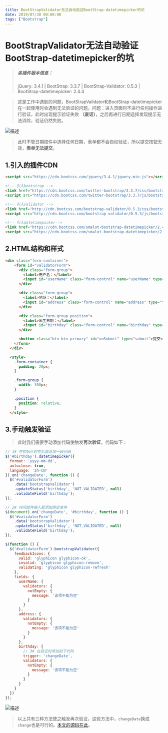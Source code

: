 ```yaml
---
title: BootStrapValidator无法自动验证BootStrap-datetimepicker的坑
date: 2019/07/30 00:00:00
tags: ["Bootstrap"]
---
```


# BootStrapValidator无法自动验证BootStrap-datetimepicker的坑
<ClientOnly>
  <display-bar :displayData="$frontmatter"></display-bar>
</ClientOnly>

>##### 各插件版本信息：
>jQuery: 3.4.1 | BootStrap: 3.3.7 | BootStrap-Validator: 0.5.3 | BootStrap-datetimepicker: 2.4.4

> 这是工作中遇到的问题，BootStrapValidator和BootStrap-datetimepicker在一起使用时会遇到无法验证的问题。问题：进入页面时不进行任何操作进行验证，此时出现提示验证失败 **（废话）**，之后再进行日期选择发现提示无法消除，验证仍然失败。

![描述](/images/frontend/bootstrap/bootstrap-01-01.gif)
>此时不管日期控件中选择任何日期，表单都不会自动验证，所以提交按钮无效，**表单无法提交**。

## 1.引入的插件CDN
```html
<script src="https://cdn.bootcss.com/jquery/3.4.1/jquery.min.js"></script>

<!-- 引入bootstrap -->
<link href="https://cdn.bootcss.com/twitter-bootstrap/3.3.7/css/bootstrap.min.css" rel="stylesheet">
<script src="https://cdn.bootcss.com/twitter-bootstrap/3.3.7/js/bootstrap.min.js"></script>

<!-- 引入validator -->
<link href="http://cdn.bootcss.com/bootstrap-validator/0.5.3/css/bootstrapValidator.min.css" rel="stylesheet" />
<script src="http://cdn.bootcss.com/bootstrap-validator/0.5.3/js/bootstrapValidator.min.js"></script>

<!-- 引入datetimepicker-->
<link href="https://cdn.bootcss.com/smalot-bootstrap-datetimepicker/2.4.4/css/bootstrap-datetimepicker.min.css" rel="stylesheet">
<script src="https://cdn.bootcss.com/smalot-bootstrap-datetimepicker/2.4.4/js/bootstrap-datetimepicker.min.js"></script>
```
## 2.HTML结构和样式
```html
<div class="form-container">
    <form id="validatorForm">
      <div class="form-group">
        <label>用户名：</label>
        <input id="userName" class="form-control" name="userName" type="text" />
      </div>

      <div class="form-group">
        <label>地址：</label>
        <input id="address" class="form-control" name="address" type="text" />
      </div>

      <div class="form-group position">
        <label>出生日期：</label>
        <input id="birthday" class="form-control" name="birthday" type="text" placeholder="请输入出生日期">
      </div>

      <button class="btn btn-primary" id="onSubmit" type="submit">提交</button>
    </form>
  </div>

  <style>
    .form-container {
      padding: 20px;
    }

    .form-group {
      width: 300px;
    }

    .position {
      position: relative;
    }
  </style>
```

## 3.手动触发验证
>此时我们需要手动添加代码使触发**再次验证**。代码如下：

```js
// 1# 在初始化时在后面添加一段代码
$('#birthday').datetimepicker({
  format: 'yyyy-mm-dd',
  autoclose: true,
  language: 'zh-CN'
}).on('changeDate', function () {
  $('#validatorForm')
    .data('bootstrapValidator')
    .updateStatus('birthday', 'NOT_VALIDATED', null)
    .validateField('birthday');
});

// 2# 时间控件输入框添加绑定事件
$(document).on('changeDate', '#birthday', function () {
  $('#validatorForm')
    .data('bootstrapValidator')
    .updateStatus('birthday', 'NOT_VALIDATED', null)
    .validateField('birthday');
});

$(function () {
  $('#validatorForm').bootstrapValidator({
    feedbackIcons: {
      valid: 'glyphicon glyphicon-ok',
      invalid: 'glyphicon glyphicon-remove',
      validating: 'glyphicon glyphicon-refresh'
    },
    fields: {
      userName: {
        validators: {
          notEmpty: {
            message: '该项不能为空'
          }
        }
      },
      address: {
        validators: {
          notEmpty: {
            message: '该项不能为空'
          }
        }
      },
      birthday: {
      	// 3# 在验证时添加如下代码
        trigger: 'changeDate',
        validators: {
          notEmpty: {
            message: '该项不能为空'
          }
        }
      }
    }
  })
});
```
![描述](/images/frontend/bootstrap/bootstrap-01-02.gif)
>以上共有三种方法使之触发再次验证，这些方法中，`changeDate`换成`change`也是可行的。[本文的源码在此][1]。


[1]: https://github.com/StarlightUnion/Blog-Content/tree/master/BootStrap/Validator&datetimepicker